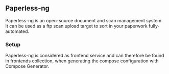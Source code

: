 ## Paperless-ng
Paperless-ng is an open-source document and scan management system. It can be used as a ftp scan upload target to sort in your paperwork fully-automated.

### Setup
Paperless-ng is considered as frontend service and can therefore be found in frontends collection, when generating the compose configuration with Compose Generator.